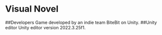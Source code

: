 # Visual Novel
##Developers
Game developed by an indie team BiteBit on Unity.
##Unity editor
Unity editor version 2022.3.25f1.
